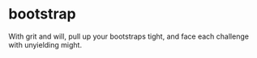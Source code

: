 # bootstrap
With grit and will, pull up your bootstraps tight, and face each challenge with unyielding might.
